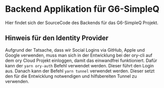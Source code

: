 # Backend Applikation für G6-SimpleQ

Hier findet sich der SourceCode des Backends für das G6-SimpleQ Projekt.


## Hinweis für den Identity Provider

Aufgrund der Tatsache, dass wir Social Logins via GitHub, Apple und Google verwenden, muss man sich in der Entwicklung bei der ory-cli auf dem ory Cloud Projekt einloggen, damit das einwandfrei funktioniert. Dafür kann der `yarn ory-auth` Befehl verwendet werden. Dieser führt den Login aus. Danach kann der Befehl `yarn tunnel` verwendet werden. Dieser setzt den für die Entwicklung notwendigen und hilfsbereiten Tunnel zu verwenden.


## 